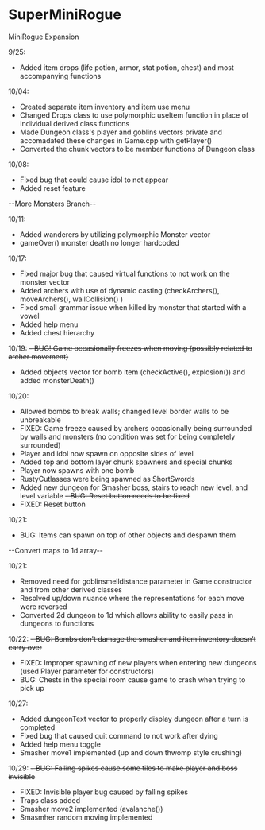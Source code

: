 # SuperMiniRogue
MiniRogue Expansion

9/25:
  - Added item drops (life potion, armor, stat potion, chest) and most accompanying functions
  
10/04:
  - Created separate item inventory and item use menu
  - Changed Drops class to use polymorphic useItem function in place of individual derived class functions
  - Made Dungeon class's player and goblins vectors private and accomadated these changes in Game.cpp with getPlayer()
  - Converted the chunk vectors to be member functions of Dungeon class
  
10/08:
  - Fixed bug that could cause idol to not appear
  - Added reset feature

--More Monsters Branch--

10/11:
  - Added wanderers by utilizing polymorphic Monster vector
  - gameOver() monster death no longer hardcoded

10/17:
  - Fixed major bug that caused virtual functions to not work on the monster vector
  - Added archers with use of dynamic casting (checkArchers(), moveArchers(), wallCollision() )
  - Fixed small grammar issue when killed by monster that started with a vowel
  - Added help menu
  - Added chest hierarchy

10/19:
 ~~- BUG! Game occasionally freezes when moving (possibly related to archer movement)~~
  - Added objects vector for bomb item (checkActive(), explosion()) and added monsterDeath()

10/20:
  - Allowed bombs to break walls; changed level border walls to be unbreakable
  - FIXED: Game freeze caused by archers occasionally being surrounded by walls and monsters (no condition was set for being completely surrounded)
  - Player and idol now spawn on opposite sides of level
  - Added top and bottom layer chunk spawners and special chunks
  - Player now spawns with one bomb
  - RustyCutlasses were being spawned as ShortSwords
  - Added new dungeon for Smasher boss, stairs to reach new level, and level variable
  ~~- BUG: Reset button needs to be fixed~~
  - FIXED: Reset button

10/21:
  - BUG: Items can spawn on top of other objects and despawn them
  
 --Convert maps to 1d array--
 
 10/21:
  - Removed need for goblinsmelldistance parameter in Game constructor and from other derived classes
  - Resolved up/down nuance where the representations for each move were reversed
  - Converted 2d dungeon to 1d which allows ability to easily pass in dungeons to functions

10/22:
  ~~- BUG: Bombs don't damage the smasher and item inventory doesn't carry over~~
  - FIXED: Improper spawning of new players when entering new dungeons (used Player parameter for constructors)
  - BUG: Chests in the special room cause game to crash when trying to pick up

10/27:
  - Added dungeonText vector to properly display dungeon after a turn is completed
  - Fixed bug that caused quit command to not work after dying
  - Added help menu toggle
  - Smasher move1 implemented (up and down thwomp style crushing)

10/29:
  ~~- BUG: Falling spikes cause some tiles to make player and boss invisible~~
  - FIXED: Invisible player bug caused by falling spikes
  - Traps class added
  - Smasher move2 implemented (avalanche())
  - Smasmher random moving implemented
